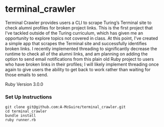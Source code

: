 # terminal_crawler


Terminal Crawler provides users a CLI to scrape Turing’s Terminal site to check alumni profiles for broken project links. This is the first project that I’ve tackled outside of the Turing curriculum, which has given me an opportunity to explore topics not covered in class. At this point, I’ve created a simple app that scrapes the Terminal site and successfully identifies broken links. I recently implemented threading to significantly decrease the runtime to check all of the alumni links, and am planning on adding the option to send email notifications from this plain old Ruby project to users who have broken links in their profiles; I will likely implement threading once again to give users the ability to get back to work rather than waiting for those emails to send.

Ruby Version 3.0.0

### Set Up Instructions
```
git clone git@github.com:A-McGuire/terminal_crawler.git
cd terminal_crawler
bundle install
ruby runner.rb 
```
